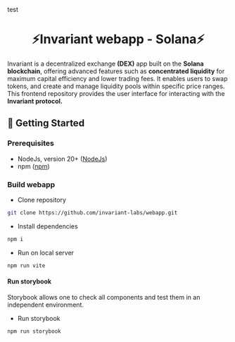 test

<div align="center">
    <h1>⚡Invariant webapp - Solana⚡</h1>
</div>

Invariant is a decentralized exchange <b>(DEX)</b> app built on the <b>Solana blockchain</b>, offering advanced features such as <b>concentrated liquidity</b> for maximum capital efficiency and lower trading fees. It enables users to swap tokens, and create and manage liquidity pools within specific price ranges.
This frontend repository provides the user interface for interacting with the <b>Invariant protocol.</b>

## 🔨 Getting Started

### Prerequisites

- NodeJs, version 20+ ([NodeJs](https://nodejs.org/en/download/package-manager))
- npm ([npm](https://docs.npmjs.com/downloading-and-installing-node-js-and-npm))

### Build webapp

- Clone repository

```bash
git clone https://github.com/invariant-labs/webapp.git
```

- Install dependencies

```bash
npm i
```

- Run on local server

```bash
npm run vite
```

#### Run storybook

Storybook allows one to check all components and test them in an independent environment.

- Run storybook

```bash
npm run storybook
```
